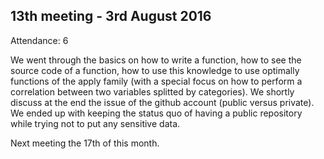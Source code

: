 13th meeting - 3rd August 2016
----
Attendance: 6

We went through the basics on how to write a function, how to see the source code of a function, how to use this knowledge to use optimally functions of the apply family (with a special focus on how to perform a correlation between two variables splitted by categories).
We shortly discuss at the end the issue of the github account (public versus private).
We ended up with keeping the status quo of having a public repository while trying not to put any sensitive data.

Next meeting the 17th of this month.
